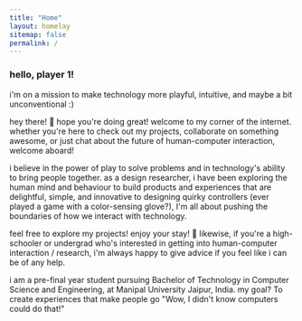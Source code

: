 ```yaml
---
title: "Home"
layout: homelay
sitemap: false
permalink: /
---
```


### hello, player 1!

i'm on a mission to make technology more playful, intuitive, and maybe a bit unconventional :)

hey there! 👋 hope you're doing great! welcome to my corner of the internet. whether you're here to check out my projects, collaborate on something awesome, or just chat about the future of human-computer interaction, welcome aboard! 

i believe in the power of play to solve problems and in technology's ability to bring people together. as a design researcher, i have been exploring the human mind and behaviour to build products and experiences that are delightful, simple, and innovative to designing quirky controllers (ever played a game with a color-sensing glove?), I'm all about pushing the boundaries of how we interact with technology.

feel free to explore my projects! enjoy your stay! 🌻 likewise, if you're a high-schooler or undergrad who's interested in getting into human-computer interaction / research, i'm always happy to give advice if you feel like i can be of any help.

i am a pre-final year student pursuing Bachelor of Technology in Computer Science and Engineering, at Manipal University Jaipur, India. 
my goal? To create experiences that make people go "Wow, I didn't know computers could do that!"


